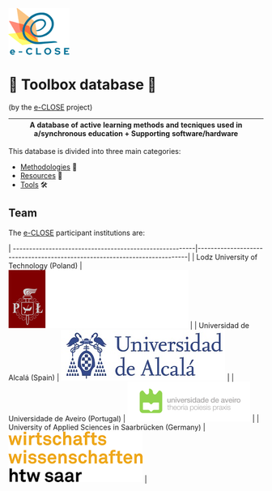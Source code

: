 ![](Logos/e-close-color.png)

# :open_file_folder: Toolbox database :file_folder:
(by the [e-CLOSE](eclose.eu) project) 

| A database of active learning methods and tecniques used in a/synchronous education + Supporting software/hardware |
| ------ |

This database is divided into three main categories:
- [Methodologies](https://github.com/e-CLOSE/Toolbox/tree/main/Methodologies) :book: 
- [Resources](https://github.com/e-CLOSE/Toolbox/blob/main/Resources) :paperclip:
- [Tools](https://github.com/e-CLOSE/Toolbox/tree/main/Tools) :hammer_and_wrench:

## Team

The [e-CLOSE](eclose.eu) participant institutions are:

| --------------------------------------------------------|---------------------------------------------------------------------------|
| Lodz University of Technology (Poland)                  | ![](Logos/tul.png)                  |
| Universidad de Alcalá (Spain)                           | ![](Logos/uah.png)                           |
| Universidade de Aveiro (Portugal)                       | ![](Logos/ua.png)                        |
| University of Applied Sciences in Saarbrücken (Germany) | ![](Logos/htw.png) |
